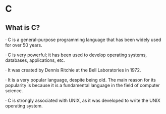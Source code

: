 <h1>C</h1>

<h2>What is C?</h2>

<p>&#183; C is a general-purpose programming language that has been widely used for over 50 years.

&#183; C is very powerful; it has been used to develop operating systems, databases, applications, etc.

&#183; It was created by Dennis Ritchie at the Bell Laboratories in 1972.

&#183; It is a very popular language, despite being old. The main reason for its popularity is because it is a fundamental language in the field of computer science.

&#183; C is strongly associated with UNIX, as it was developed to write the UNIX operating system.</p>
